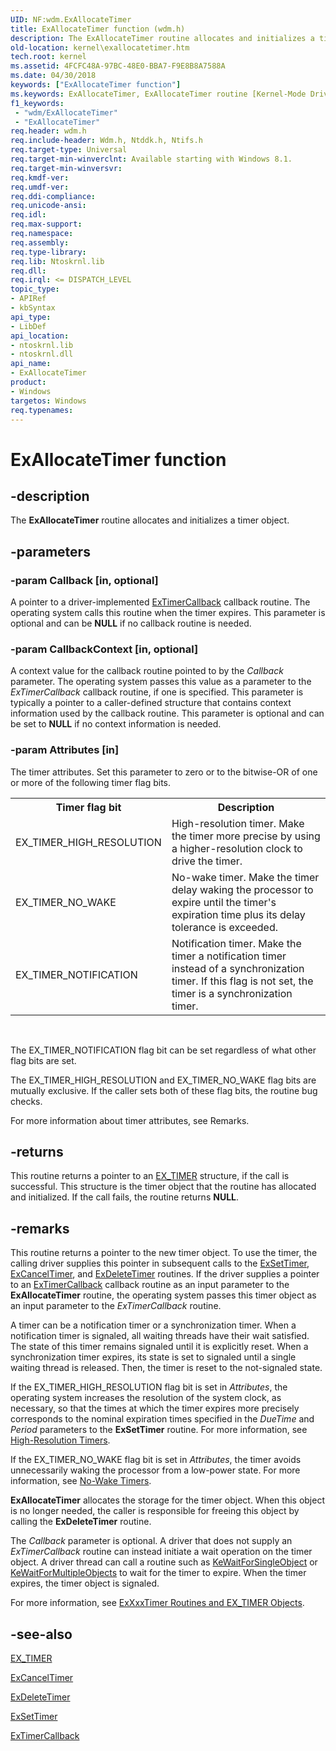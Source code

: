 ```yaml
---
UID: NF:wdm.ExAllocateTimer
title: ExAllocateTimer function (wdm.h)
description: The ExAllocateTimer routine allocates and initializes a timer object.
old-location: kernel\exallocatetimer.htm
tech.root: kernel
ms.assetid: 4FCFC48A-97BC-48E0-BBA7-F9E8B8A7588A
ms.date: 04/30/2018
keywords: ["ExAllocateTimer function"]
ms.keywords: ExAllocateTimer, ExAllocateTimer routine [Kernel-Mode Driver Architecture], kernel.exallocatetimer, wdm/ExAllocateTimer
f1_keywords:
 - "wdm/ExAllocateTimer"
 - "ExAllocateTimer"
req.header: wdm.h
req.include-header: Wdm.h, Ntddk.h, Ntifs.h
req.target-type: Universal
req.target-min-winverclnt: Available starting with Windows 8.1.
req.target-min-winversvr: 
req.kmdf-ver: 
req.umdf-ver: 
req.ddi-compliance: 
req.unicode-ansi: 
req.idl: 
req.max-support: 
req.namespace: 
req.assembly: 
req.type-library: 
req.lib: Ntoskrnl.lib
req.dll: 
req.irql: <= DISPATCH_LEVEL
topic_type:
- APIRef
- kbSyntax
api_type:
- LibDef
api_location:
- ntoskrnl.lib
- ntoskrnl.dll
api_name:
- ExAllocateTimer
product:
- Windows
targetos: Windows
req.typenames: 
---
```


# ExAllocateTimer function


## -description


The <b>ExAllocateTimer</b> routine allocates and initializes a timer object.


## -parameters




### -param Callback [in, optional]

A pointer to a driver-implemented <a href="https://docs.microsoft.com/windows-hardware/drivers/ddi/wdm/nc-wdm-ext_callback">ExTimerCallback</a> callback routine. The operating system calls this routine when the timer expires. This parameter is optional and can be <b>NULL</b> if no callback routine is needed.


### -param CallbackContext [in, optional]

A context value for the callback routine pointed to by the <i>Callback</i> parameter. The operating system passes this value as a parameter to the <i>ExTimerCallback</i> callback routine, if one is specified. This parameter is typically a pointer to a caller-defined structure that contains context information used by the callback routine. This parameter is optional and can be set to <b>NULL</b> if no context information is needed.


### -param Attributes [in]

The timer attributes. Set this parameter to zero or to the bitwise-OR of one or more of the following timer flag bits.

<table>
<tr>
<th>Timer flag bit</th>
<th>Description</th>
</tr>
<tr>
<td>EX_TIMER_HIGH_RESOLUTION</td>
<td>High-resolution timer. Make the timer more precise by using a higher-resolution clock to drive the timer.</td>
</tr>
<tr>
<td>EX_TIMER_NO_WAKE</td>
<td>No-wake timer. Make the timer delay waking the processor to expire until the timer's expiration time plus its delay tolerance is exceeded.</td>
</tr>
<tr>
<td>EX_TIMER_NOTIFICATION</td>
<td>Notification timer. Make the timer a notification timer instead of a synchronization timer. If this flag is not set, the timer is a synchronization timer.</td>
</tr>
</table>
 

The EX_TIMER_NOTIFICATION flag bit can be set regardless of what other flag bits are set.

The EX_TIMER_HIGH_RESOLUTION and EX_TIMER_NO_WAKE flag bits are mutually exclusive. If the caller sets both of these flag bits, the routine bug checks.

For more information about timer attributes, see Remarks.


## -returns



This routine returns a pointer to an <a href="https://docs.microsoft.com/windows-hardware/drivers/kernel/exxxxtimer-routines-and-ex-timer-objects">EX_TIMER</a> structure, if the call is successful. This structure is the timer object that the routine has allocated and initialized. If the call fails, the routine returns <b>NULL</b>.




## -remarks



This routine returns a pointer to the new timer object. To use the timer, the calling driver supplies this pointer in subsequent calls to the <a href="https://docs.microsoft.com/windows-hardware/drivers/ddi/wdm/nf-wdm-exsettimer">ExSetTimer</a>, <a href="https://docs.microsoft.com/windows-hardware/drivers/ddi/wdm/nf-wdm-excanceltimer">ExCancelTimer</a>, and <a href="https://docs.microsoft.com/windows-hardware/drivers/ddi/wdm/nf-wdm-exdeletetimer">ExDeleteTimer</a> routines. If the driver supplies a pointer to an <a href="https://docs.microsoft.com/windows-hardware/drivers/ddi/wdm/nc-wdm-ext_callback">ExTimerCallback</a> callback routine as an input parameter to the <b>ExAllocateTimer</b> routine, the operating system passes this timer object as an input parameter to the <i>ExTimerCallback</i> routine.

A timer can be a notification timer or a synchronization timer. When a notification timer is signaled, all waiting threads have their wait satisfied. The state of this timer remains signaled until it is explicitly reset. When a synchronization timer expires, its state is set to signaled until a single waiting thread is released. Then, the timer is reset to the not-signaled state.

If the EX_TIMER_HIGH_RESOLUTION flag bit is set in <i>Attributes</i>, the operating system increases the resolution of the system clock, as necessary, so that the times at which the timer expires more precisely corresponds to the nominal expiration times specified in the <i>DueTime</i> and <i>Period</i> parameters to the <b>ExSetTimer</b> routine. For more information, see <a href="https://docs.microsoft.com/windows-hardware/drivers/kernel/high-resolution-timers">High-Resolution Timers</a>.

If the EX_TIMER_NO_WAKE flag bit is set in <i>Attributes</i>, the timer avoids unnecessarily waking the processor from a low-power state. For more information, see <a href="https://docs.microsoft.com/windows-hardware/drivers/kernel/no-wake-timers">No-Wake Timers</a>.

<b>ExAllocateTimer</b> allocates the storage for the timer object. When this object is no longer needed, the caller is responsible for freeing this object by calling the <b>ExDeleteTimer</b> routine.

The <i>Callback</i> parameter is optional. A driver that does not supply an <i>ExTimerCallback</i> routine can instead initiate a wait operation on the timer object. A driver thread can call a routine such as <a href="https://docs.microsoft.com/windows-hardware/drivers/ddi/wdm/nf-wdm-kewaitforsingleobject">KeWaitForSingleObject</a> or <a href="https://docs.microsoft.com/windows-hardware/drivers/ddi/wdm/nf-wdm-kewaitformultipleobjects">KeWaitForMultipleObjects</a> to wait for the timer to expire. When the timer expires, the timer object is signaled.

For more information, see <a href="https://docs.microsoft.com/windows-hardware/drivers/kernel/exxxxtimer-routines-and-ex-timer-objects">ExXxxTimer Routines and EX_TIMER Objects</a>.




## -see-also




<a href="https://docs.microsoft.com/windows-hardware/drivers/kernel/exxxxtimer-routines-and-ex-timer-objects">EX_TIMER</a>



<a href="https://docs.microsoft.com/windows-hardware/drivers/ddi/wdm/nf-wdm-excanceltimer">ExCancelTimer</a>



<a href="https://docs.microsoft.com/windows-hardware/drivers/ddi/wdm/nf-wdm-exdeletetimer">ExDeleteTimer</a>



<a href="https://docs.microsoft.com/windows-hardware/drivers/ddi/wdm/nf-wdm-exsettimer">ExSetTimer</a>



<a href="https://docs.microsoft.com/windows-hardware/drivers/ddi/wdm/nc-wdm-ext_callback">ExTimerCallback</a>
 

 

